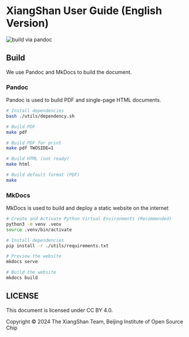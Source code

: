 # XiangShan User Guide (English Version)

![build via pandoc](https://github.com/OpenXiangShan/XiangShan-User-Guide/actions/workflows/build-pandoc.yml/badge.svg)

## Build

We use Pandoc and MkDocs to build the document.

### Pandoc

Pandoc is used to build PDF and single-page HTML documents.

```bash
# Install dependencies
bash ./utils/dependency.sh

# Build PDF
make pdf

# Build PDF for print
make pdf TWOSIDE=1

# Build HTML (not ready)
make html

# Build default format (PDF)
make
```

### MkDocs

MkDocs is used to build and deploy a static website on the internet

```bash
# Create and Activate Python Virtual Environments (Recommended)
python3 -m venv .venv
source .venv/bin/activate

# Install dependencies
pip install -r ./utils/requirements.txt

# Preview the website
mkdocs serve

# Build the website
mkdocs build
```

## LICENSE

This document is licensed under CC BY 4.0.

Copyright © 2024 The XiangShan Team, Beijing Institute of Open Source Chip
